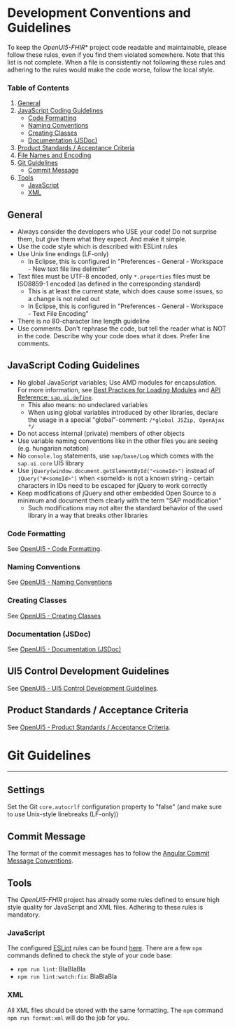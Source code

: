 Development Conventions and Guidelines
======================================

To keep the *OpenUI5-FHIR** project code readable and maintainable, please follow these rules, even if you find them violated somewhere. Note that this list is not complete.
When a file is consistently not following these rules and adhering to the rules would make the code worse, follow the local style.

### Table of Contents

1.  [General](#general)
1.  [JavaScript Coding Guidelines](#javascript-coding-guidelines)
    *  [Code Formatting](#code-formatting)
    *  [Naming Conventions](#naming-conventions)
    *  [Creating Classes](#creating-classes)
    *  [Documentation (JSDoc)](#documentation-jsdoc)
1.  [Product Standards / Acceptance Criteria](#product-standards--acceptance-criteria)
1.  [File Names and Encoding](#file-names-and-encoding)
1.  [Git Guidelines](#git-guidelines)
    * [Commit Message](#commit-message)
1.  [Tools](#tools)
    *  [JavaScript](#JavaScript)
    *  [XML](#XML)



General
-------

-   Always consider the developers who USE your code! Do not surprise them, but give them what they expect. And make it simple.
-   Use the code style which is described with ESLint rules
-   Use Unix line endings (LF-only)
    -   In Eclipse, this is configured in "Preferences - General - Workspace - New text file line delimiter"
-   Text files must be UTF-8 encoded, only `*.properties` files must be ISO8859-1 encoded (as defined in the corresponding standard)
    -   This is at least the current state, which does cause some issues, so a change is not ruled out
    -   In Eclipse, this is configured in "Preferences - General - Workspace - Text File Encoding"
-   There is *no* 80-character line length guideline
-   Use comments. Don't rephrase the code, but tell the reader what is NOT in the code. Describe why your code does what it does. Prefer line comments.

JavaScript Coding Guidelines
----------------------------

-   No global JavaScript variables; Use AMD modules for encapsulation. For more information, see [Best Practices for Loading Modules](https://openui5.hana.ondemand.com/#/topic/00737d6c1b864dc3ab72ef56611491c4.html) and [API Reference: `sap.ui.define`](https://openui5.hana.ondemand.com/#/api/sap.ui/methods/sap.ui.define).
    -   This also means: no undeclared variables
    -   When using global variables introduced by other libraries, declare the usage in a special "global"-comment: `/*global JSZip, OpenAjax */`
-   Do not access internal (private) members of other objects
-   Use variable naming conventions like in the other files you are seeing (e.g. hungarian notation)
-   No `console.log` statements, use `sap/base/Log` which comes with the `sap.ui.core` UI5 library
-   Use `jQuery(window.document.getElementById("<someId>")` instead of `jQuery("#<someId>")` when &lt;someId&gt; is not a known string - certain characters in IDs need to be escaped for jQuery to work correctly
-   Keep modifications of jQuery and other embedded Open Source to a minimum and document them clearly with the term "SAP modification"
    -   Such modifications may not alter the standard behavior of the used library in a way that breaks other libraries

### Code Formatting
See [OpenUI5 - Code Formatting](https://github.com/SAP/openui5/blob/master/docs/guidelines.md#code-formatting).

### Naming Conventions
See [OpenUI5 - Naming Conventions](https://github.com/SAP/openui5/blob/master/docs/guidelines.md#naming-conventions)

### Creating Classes
See [OpenUI5 - Creating Classes](https://github.com/SAP/openui5/blob/master/docs/guidelines.md#creating-classes)

### Documentation (JSDoc)
See [OpenUI5 - Documentation (JSDoc)](https://github.com/SAP/openui5/blob/master/docs/guidelines.md#documentation-jsdoc)


UI5 Control Development Guidelines
----------------------------------

See [OpenUI5 - UI5 Control Development Guidelines](https://github.com/SAP/openui5/blob/master/docs/guidelines.md#ui5-control-development-guidelines).



Product Standards / Acceptance Criteria
---------------------------------------
See [OpenUI5 - Product Standards / Acceptance Criteria](https://github.com/SAP/openui5/blob/master/docs/guidelines.md#product-standards--acceptance-criteria). 


# Git Guidelines
--------------

## Settings
Set the Git `core.autocrlf` configuration property to "false" (and make sure to use Unix-style linebreaks (LF-only))

## Commit Message
The format of the commit messages has to follow the [Angular Commit Message Conventions](https://github.com/angular/angular.js/blob/master/DEVELOPERS.md#-git-commit-guidelines).

Tools
-----

The *OpenUI5-FHIR* project has already some rules defined to ensure high style quality for JavaScript and XML files. Adhering to these rules is mandatory.

### JavaScript
The configured [ESLint](http://eslint.org/) rules can be found [here]().
There are a few `npm` commands defined to check the style of your code base:
- `npm run lint`: BlaBlaBla
- `npm run lint:watch:fix`: BlaBlaBla

### XML
All XML files should be stored with the same formatting. The `npm` command `npm run format:xml` will do the job for you.